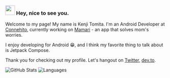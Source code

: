 ### <img src="https://emojis.slackmojis.com/emojis/images/1531847643/4237/blob-grin.gif?1531847643Hey" width="30"/> Hey, nice to see you.

Welcome to my page!
My name is Kenji Tomita. I'm an Android Developer at [Connehito](https://connehito.com/), currently working on [Mamari](https://play.google.com/store/apps/details?id=com.connehito.mamariq&hl=ja) - an app that solves mom's worries.

I enjoy developing for Android 😁, and I think my favorite thing to talk about is Jetpack Compose.

Thank you for checking out my profile.
Let's hangout on [Twitter](https://twitter.com/tommykw_en), [dev.to](https://dev.to/tommykw).

![GitHub Stats](https://github-readme-stats.vercel.app/api/top-langs/?username=tommykw&theme=radical&hide_langs_below=4)
![Languages](https://github-readme-stats.vercel.app/api?username=tommykw&show_icons=true&theme=radical)
